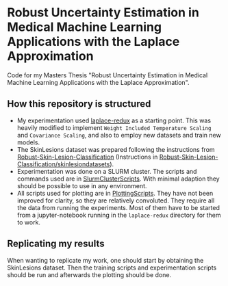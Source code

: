 
# Robust Uncertainty Estimation in Medical Machine Learning Applications with the Laplace Approximation
Code for my Masters Thesis "Robust Uncertainty Estimation in Medical Machine Learning Applications with the Laplace Approximation". 


## How this repository is structured
- My experimentation used [laplace-redux](https://github.com/runame/laplace-redux) as a starting point. This was heavily modified to implement ``Weight Included Temperature Scaling`` and ``Covariance Scaling``, and also to employ new datasets and train new models.
- The SkinLesions dataset was prepared following the instructions from [Robust-Skin-Lesion-Classification](https://github.com/ZerojumpLine/Robust-Skin-Lesion-Classification) (Instructions in [Robust-Skin-Lesion-Classification/skinlesiondatasets](Robust-Skin-Lesion-Classification/skinlesiondatasets/README.md)).
- Experimentation was done on a SLURM cluster. The scripts and commands used are in [SlurmClusterScripts](SlurmClusterScripts). With minimal adaption they should be possible to use in any environment. 
- All scripts used for plotting are in [PlottingScripts](PlottingScripts). They have not been improved for clarity, so they are relatively convoluted. They require all the data from running the experiments. Most of them have to be started from a jupyter-notebook running in the ``laplace-redux`` directory for them to work.  


## Replicating my results
When wanting to replicate my work, one should start by obtaining the SkinLesions dataset. Then the training scripts and experimentation scripts should be run and afterwards the plotting should be done. 
